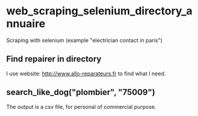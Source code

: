 # web_scraping_selenium_directory_annuaire
Scraping with selenium (example "electrician contact in paris")

## Find repairer in directory
I use website: http://www.allo-reparateurs.fr to find what I need.

## search_like_dog("plombier", "75009")
The output is a csv file, for personal of commercial purpose. 
